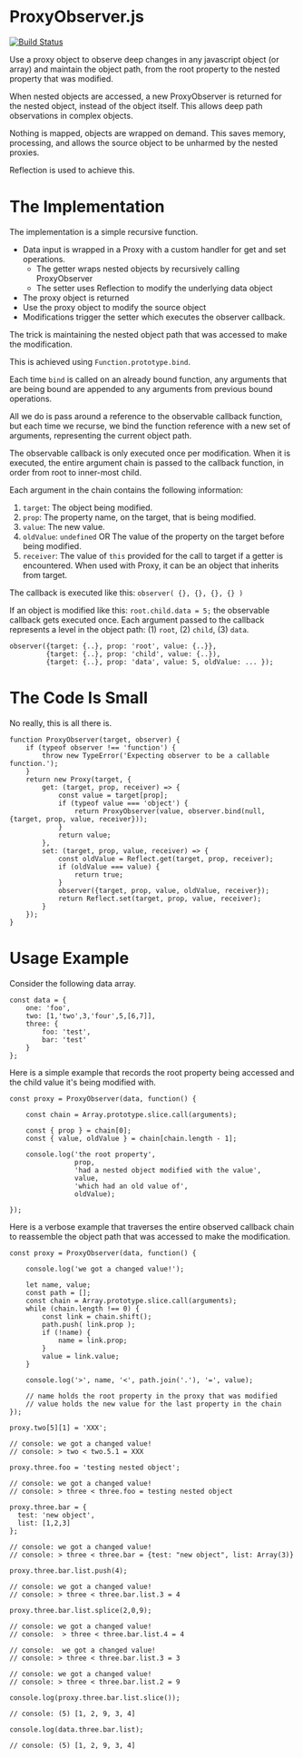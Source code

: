 # ProxyObserver.js

[![Build Status](https://travis-ci.com/createvibe/proxyobserver.svg?branch=master)](https://travis-ci.com/createvibe/proxyobserver)

Use a proxy object to observe deep changes in any javascript object (or array) and maintain the object path,
from the root property to the nested property that was modified.

When nested objects are accessed, a new ProxyObserver is returned for the nested object, instead of the object itself.
This allows deep path observations in complex objects.

Nothing is mapped, objects are wrapped on demand. 
This saves memory, processing, and allows the source object to be unharmed by the nested proxies.

Reflection is used to achieve this.


# The Implementation

The implementation is a simple recursive function.

- Data input is wrapped in a Proxy with a custom handler for get and set operations.
    - The getter wraps nested objects by recursively calling ProxyObserver
    - The setter uses Reflection to modify the underlying data object
- The proxy object is returned
- Use the proxy object to modify the source object
- Modifications trigger the setter which executes the observer callback.

The trick is maintaining the nested object path that was accessed to make the modification.

This is achieved using `Function.prototype.bind`. 

Each time `bind` is called on an already bound function, any arguments that are being bound are appended
to any arguments from previous bound operations.

All we do is pass around a reference to the observable callback function, but each time we recurse,
we bind the function reference with a new set of arguments, representing the current object path.

The observable callback is only executed once per modification.
When it is executed, the entire argument chain is passed to the callback function, in order from 
root to inner-most child.

Each argument in the chain contains the following information:

1. `target`: The object being modified.
1. `prop`: The property name, on the target, that is being modified.
1. `value`: The new value.
1. `oldValue`: `undefined` OR The value of the property on the target before being modified.
1. `receiver`: The value of `this` provided for the call to target if a getter is encountered. 
   When used with Proxy, it can be an object that inherits from target.

The callback is executed like this: `observer( {}, {}, {}, {} )`

If an object is modified like this: `root.child.data = 5;` the observable callback gets executed once. 
Each argument passed to the callback represents a level in the object path:
(1) `root`, (2) `child`, (3) `data`.

```
observer({target: {..}, prop: 'root', value: {..}},
         {target: {..}, prop: 'child', value: {..}),
         {target: {..}, prop: 'data', value: 5, oldValue: ... });
```
# The Code Is Small

No really, this is all there is.

```
function ProxyObserver(target, observer) {
    if (typeof observer !== 'function') {
        throw new TypeError('Expecting observer to be a callable function.');
    }
    return new Proxy(target, {
        get: (target, prop, receiver) => {
            const value = target[prop];
            if (typeof value === 'object') {
                return ProxyObserver(value, observer.bind(null, {target, prop, value, receiver}));
            }
            return value;
        },
        set: (target, prop, value, receiver) => {
            const oldValue = Reflect.get(target, prop, receiver);
            if (oldValue === value) {
                return true;
            }
            observer({target, prop, value, oldValue, receiver});
            return Reflect.set(target, prop, value, receiver);
        }
    });
}

```

# Usage Example

Consider the following data array.

```
const data = {
    one: 'foo',
    two: [1,'two',3,'four',5,[6,7]],
    three: {
        foo: 'test',
        bar: 'test'
    }
};
```

Here is a simple example that records the root property being accessed and the 
child value it's being modified with.

```
const proxy = ProxyObserver(data, function() {

    const chain = Array.prototype.slice.call(arguments);
    
    const { prop } = chain[0];
    const { value, oldValue } = chain[chain.length - 1];

    console.log('the root property', 
                prop, 
                'had a nested object modified with the value', 
                value,
                'which had an old value of',
                oldValue);

});
```

Here is a verbose example that traverses the entire observed callback chain 
to reassemble the object path that was accessed to make the modification.

```
const proxy = ProxyObserver(data, function() {

    console.log('we got a changed value!');

    let name, value;
    const path = [];
    const chain = Array.prototype.slice.call(arguments);
    while (chain.length !== 0) {
        const link = chain.shift();
        path.push( link.prop );
        if (!name) {
            name = link.prop;
        }
        value = link.value;
    }

    console.log('>', name, '<', path.join('.'), '=', value);

    // name holds the root property in the proxy that was modified
    // value holds the new value for the last property in the chain
});

proxy.two[5][1] = 'XXX';

// console: we got a changed value!
// console: > two < two.5.1 = XXX

proxy.three.foo = 'testing nested object';

// console: we got a changed value!
// console: > three < three.foo = testing nested object

proxy.three.bar = {
  test: 'new object',
  list: [1,2,3]
};

// console: we got a changed value!
// console: > three < three.bar = {test: "new object", list: Array(3)}

proxy.three.bar.list.push(4);

// console: we got a changed value!
// console: > three < three.bar.list.3 = 4

proxy.three.bar.list.splice(2,0,9);

// console: we got a changed value!
// console:  > three < three.bar.list.4 = 4

// console:  we got a changed value!
// console: > three < three.bar.list.3 = 3

// console: we got a changed value!
// console: > three < three.bar.list.2 = 9

console.log(proxy.three.bar.list.slice());

// console: (5) [1, 2, 9, 3, 4]

console.log(data.three.bar.list);

// console: (5) [1, 2, 9, 3, 4]
```
